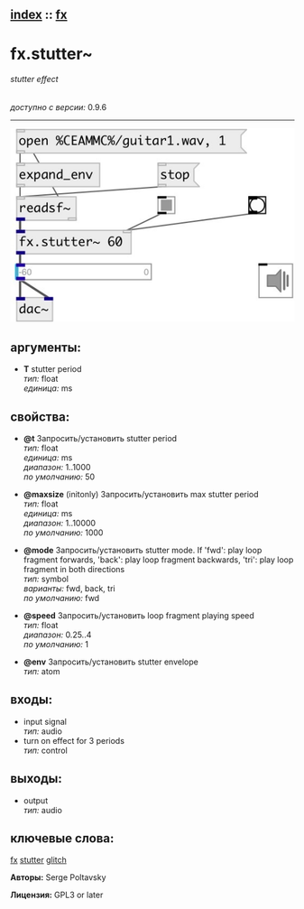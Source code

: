 [index](index.html) :: [fx](category_fx.html)
---

# fx.stutter~

###### stutter effect

*доступно с версии:* 0.9.6

---




[![example](../examples/img/fx.stutter~.jpg)](../examples/pd/fx.stutter~.pd)



## аргументы:

* **T**
stutter period<br>
_тип:_ float<br>
_единица:_ ms<br>





## свойства:

* **@t** 
Запросить/установить stutter period<br>
_тип:_ float<br>
_единица:_ ms<br>
_диапазон:_ 1..1000<br>
_по умолчанию:_ 50<br>

* **@maxsize** (initonly)
Запросить/установить max stutter period<br>
_тип:_ float<br>
_единица:_ ms<br>
_диапазон:_ 1..10000<br>
_по умолчанию:_ 1000<br>

* **@mode** 
Запросить/установить stutter mode. If &#39;fwd&#39;: play loop fragment forwards, &#39;back&#39;: play loop fragment
backwards, &#39;tri&#39;: play loop fragment in both directions<br>
_тип:_ symbol<br>
_варианты:_ fwd, back, tri<br>
_по умолчанию:_ fwd<br>

* **@speed** 
Запросить/установить loop fragment playing speed<br>
_тип:_ float<br>
_диапазон:_ 0.25..4<br>
_по умолчанию:_ 1<br>

* **@env** 
Запросить/установить stutter envelope<br>
_тип:_ atom<br>



## входы:

* input signal<br>
_тип:_ audio
* turn on effect for 3 periods<br>
_тип:_ control



## выходы:

* output<br>
_тип:_ audio



## ключевые слова:

[fx](keywords/fx.html)
[stutter](keywords/stutter.html)
[glitch](keywords/glitch.html)






**Авторы:** Serge Poltavsky




**Лицензия:** GPL3 or later





